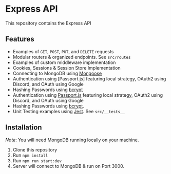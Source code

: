 # Express API

This repository contains the Express API 

## Features

- Examples of `GET`, `POST`, `PUT`, and `DELETE` requests
- Modular routers & organized endpoints. See `src/routes`
- Examples of custom middleware implementation
- Cookies, Sessions & Session Store Implementation
- Connecting to MongoDB using [Mongoose](https://mongoosejs.com/docs/)
- Authentication using [Passport.js] featuring local strategy, OAuth2 using Discord, and OAuth using Google
- Hashing Passwords using [bcrypt](https://www.npmjs.com/package/bcrypt)
- Authentication using [Passport.js](https://www.passportjs.org/) featuring local strategy, OAuth2 using Discord, and OAuth using Google
- Hashing Passwords using [bcrypt](https://www.npmjs.com/package/bcrypt).
- Unit Testing examples using [Jest](https://jestjs.io/). See `src/__tests__`

## Installation

_Note_: You will need MongoDB running locally on your machine.

1. Clone this repository
2. Run `npm install`
3. Run `npm run start:dev`
4. Server will connect to MongoDB & run on Port 3000.

